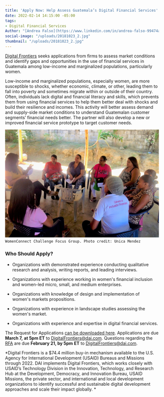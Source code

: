 ```yaml
---
title: 'Apply Now: Help Assess Guatemala’s Digital Financial Services'
date: 2022-02-14 14:15:00 -05:00
tags:
- Digital Financial Services
Author: "[Andrea Falso](https://www.linkedin.com/in/andrea-falso-99474a103/)"
social-image: "/uploads/20181023_2.jpg"
thumbnail: "/uploads/20181023_2.jpg"
---
```


[Digital Frontiers](https://www.dai.com/our-work/projects/worldwide-digital-frontiers-df) seeks applications from firms to assess market conditions and identify gaps and opportunities in the use of financial services in Guatemala among low-income and marginalized populations, particularly women.

Low-income and marginalized populations, especially women, are more susceptible to shocks, whether economic, climate, or other, leading them to fall into poverty and sometimes migrate within or outside of their country. Often, individuals lack digital and financial literacy and skills, which prevents them from using financial services to help them better deal with shocks and build their resilience and incomes. This activity will better assess demand and supply-side market conditions to understand Guatemalan customer segments’ financial needs better. The partner will also develop a new or improved financial service prototype to target customer needs.

<!--more-->

![20181023_2.jpg](/uploads/20181023_2.jpg)\
`WomenConnect Challenge Focus Group. Photo credit: Unica Mendez`

### Who Should Apply?

* Organizations with demonstrated experience conducting qualitative research and analysis, writing reports, and leading interviews.

* Organizations with experience working in women's financial inclusion and women-led micro, small, and medium enterprises.

* Organizations with knowledge of design and implementation of women's markets propositions.

* Organizations with experience in landscape studies assessing the women's market.

* Organizations with experience and expertise in digital financial services.

The Request for Applications [can be downloaded here](https://dai-assets.s3.amazonaws.com/rfps/RFA%202022-06%20Guatemala%20DFS%20Assessment.pdf). Applications are due **March 7,** **at 5pm ET** to [DigitalFrontiers@dai.com](mailto:DigitalFrontiers@dai.com). Questions regarding the [RFA](https://dai-assets.s3.amazonaws.com/rfps/RFA%202022-06%20Guatemala%20DFS%20Assessment.pdf) are due **February 21, by 5pm** **ET** to [DigitalFrontiers@dai.com](mailto:DigitalFrontiers@dai.com).

*Digital Frontiers is a $74.4 million buy-in mechanism available to the U.S. Agency for International Development (USAID) Bureaus and Missions through 2022. DAI implements Digital Frontiers, which works closely with USAID’s Technology Division in the Innovation, Technology, and Research Hub at the Development, Democracy, and Innovation Bureau, USAID Missions, the private sector, and international and local development organizations to identify successful and sustainable digital development approaches and scale their impact globally. *